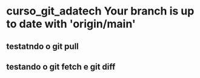# curso_git_adatech Your branch is up to date with 'origin/main'
## testatndo o git pull
## testando o git fetch e git diff
